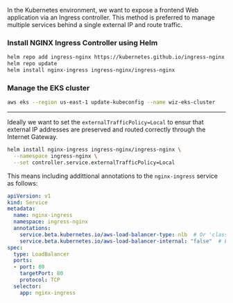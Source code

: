In the Kubernetes environment, we want to expose a frontend Web application via an Ingress controller. This method is preferred to manage multiple services behind a single external IP and route traffic.

### Install NGINX Ingress Controller using Helm

```bash
helm repo add ingress-nginx https://kubernetes.github.io/ingress-nginx
helm repo update
helm install nginx-ingress ingress-nginx/ingress-nginx
```

### Manage the EKS cluster 

```bash
aws eks --region us-east-1 update-kubeconfig --name wiz-eks-cluster
```

---

Ideally we want to set the `externalTrafficPolicy=Local` to ensur that external IP addresses are preserved and routed correctly through the Internet Gateway.

```bash
helm install nginx-ingress ingress-nginx/ingress-nginx \
  --namespace ingress-nginx \
  --set controller.service.externalTrafficPolicy=Local
```

This means including addittional annotations to the `nginx-ingress` service as follows:

```yaml
apiVersion: v1
kind: Service
metadata:
  name: nginx-ingress
  namespace: ingress-nginx
  annotations:
    service.beta.kubernetes.io/aws-load-balancer-type: nlb  # Or 'classic'
    service.beta.kubernetes.io/aws-load-balancer-internal: "false"  # Ensure it's an external Load Balancer
spec:
  type: LoadBalancer
  ports:
  - port: 80
    targetPort: 80
    protocol: TCP
  selector:
    app: nginx-ingress

```